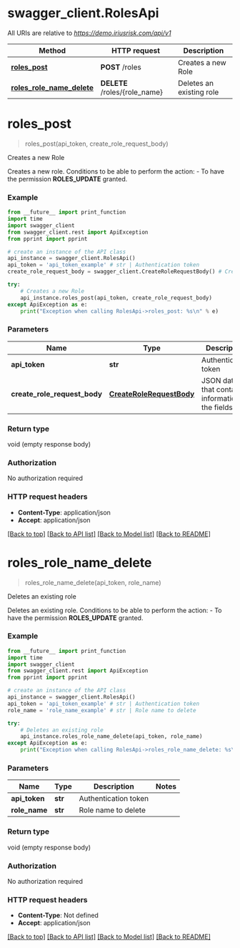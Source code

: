 # swagger_client.RolesApi

All URIs are relative to *https://demo.iriusrisk.com/api/v1*

Method | HTTP request | Description
------------- | ------------- | -------------
[**roles_post**](RolesApi.md#roles_post) | **POST** /roles | Creates a new Role
[**roles_role_name_delete**](RolesApi.md#roles_role_name_delete) | **DELETE** /roles/{role_name} | Deletes an existing role


# **roles_post**
> roles_post(api_token, create_role_request_body)

Creates a new Role

Creates a new role. Conditions to be able to perform the action:  - To have the permission **ROLES_UPDATE** granted. 

### Example
```python
from __future__ import print_function
import time
import swagger_client
from swagger_client.rest import ApiException
from pprint import pprint

# create an instance of the API class
api_instance = swagger_client.RolesApi()
api_token = 'api_token_example' # str | Authentication token
create_role_request_body = swagger_client.CreateRoleRequestBody() # CreateRoleRequestBody | JSON data that contains information of the fields

try:
    # Creates a new Role
    api_instance.roles_post(api_token, create_role_request_body)
except ApiException as e:
    print("Exception when calling RolesApi->roles_post: %s\n" % e)
```

### Parameters

Name | Type | Description  | Notes
------------- | ------------- | ------------- | -------------
 **api_token** | **str**| Authentication token | 
 **create_role_request_body** | [**CreateRoleRequestBody**](CreateRoleRequestBody.md)| JSON data that contains information of the fields | 

### Return type

void (empty response body)

### Authorization

No authorization required

### HTTP request headers

 - **Content-Type**: application/json
 - **Accept**: application/json

[[Back to top]](#) [[Back to API list]](../README.md#documentation-for-api-endpoints) [[Back to Model list]](../README.md#documentation-for-models) [[Back to README]](../README.md)

# **roles_role_name_delete**
> roles_role_name_delete(api_token, role_name)

Deletes an existing role

Deletes an existing role. Conditions to be able to perform the action: - To have the permission **ROLES_UPDATE** granted. 

### Example
```python
from __future__ import print_function
import time
import swagger_client
from swagger_client.rest import ApiException
from pprint import pprint

# create an instance of the API class
api_instance = swagger_client.RolesApi()
api_token = 'api_token_example' # str | Authentication token
role_name = 'role_name_example' # str | Role name to delete

try:
    # Deletes an existing role
    api_instance.roles_role_name_delete(api_token, role_name)
except ApiException as e:
    print("Exception when calling RolesApi->roles_role_name_delete: %s\n" % e)
```

### Parameters

Name | Type | Description  | Notes
------------- | ------------- | ------------- | -------------
 **api_token** | **str**| Authentication token | 
 **role_name** | **str**| Role name to delete | 

### Return type

void (empty response body)

### Authorization

No authorization required

### HTTP request headers

 - **Content-Type**: Not defined
 - **Accept**: application/json

[[Back to top]](#) [[Back to API list]](../README.md#documentation-for-api-endpoints) [[Back to Model list]](../README.md#documentation-for-models) [[Back to README]](../README.md)

